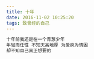 ```yaml
---
title: 十年
date: 2016-11-02 10:25:20
tags: 致曾经的自己
---
```

``` bash
十年前我还是在一个青葱少年
年轻而任性 不知天高地厚 为爱疯为情困
却不知自己真正想要的
```